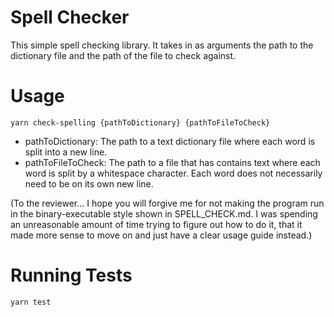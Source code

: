 # Spell Checker
This simple spell checking library. It takes in as arguments the path to the dictionary file and the path of the file to check against.

# Usage
`yarn check-spelling {pathToDictionary} {pathToFileToCheck}`

- pathToDictionary: The path to a text dictionary file where each word is split into a new line.
- pathToFileToCheck: The path to a file that has contains text where each word is split by a whitespace character. Each word does not necessarily need to be on its own new line.

(To the reviewer... I hope you will forgive me for not making the program run in the binary-executable style shown in SPELL_CHECK.md. I was spending an unreasonable amount of time trying to figure out how to do it, that it made more sense to move on and just have a clear usage guide instead.)

# Running Tests
`yarn test`